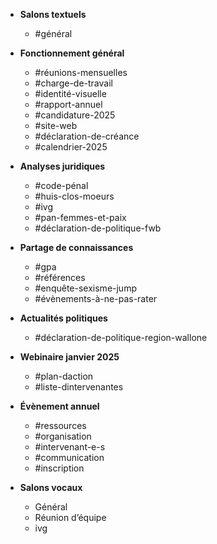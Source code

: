 

- **Salons textuels**  
  - #général  

- **Fonctionnement général**  
  - #réunions-mensuelles  
  - #charge-de-travail  
  - #identité-visuelle  
  - #rapport-annuel  
  - #candidature-2025  
  - #site-web  
  - #déclaration-de-créance  
  - #calendrier-2025  

- **Analyses juridiques**  
  - #code-pénal  
  - #huis-clos-moeurs  
  - #ivg  
  - #pan-femmes-et-paix  
  - #déclaration-de-politique-fwb

- **Partage de connaissances**  
  - #gpa  
  - #références  
  - #enquête-sexisme-jump  
  - #évènements-à-ne-pas-rater

- **Actualités politiques**  
  - #déclaration-de-politique-region-wallone

- **Webinaire janvier 2025**  
  - #plan-daction  
  - #liste-dintervenantes  

- **Évènement annuel**  
  - #ressources  
  - #organisation  
  - #intervenant-e-s  
  - #communication  
  - #inscription  

- **Salons vocaux**  
  - Général  
  - Réunion d’équipe  
  - ivg
